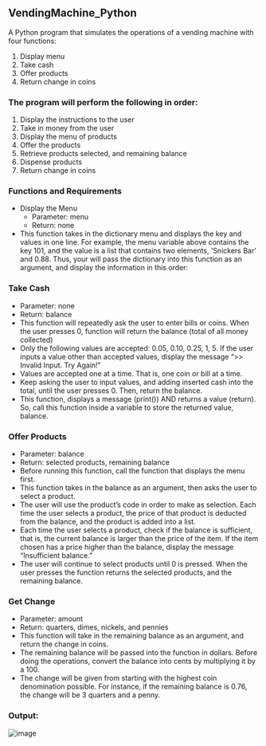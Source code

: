 ## VendingMachine_Python
A Python program that simulates the operations of a vending machine with four functions:
1. Display menu
2. Take cash
3. Offer products
4. Return change in coins

### The program will perform the following in order:
1) Display the instructions to the user
2) Take in money from the user
3) Display the menu of products
4) Offer the products
5) Retrieve products selected, and remaining balance
6) Dispense products
7) Return change in coins

### Functions and Requirements
- Display the Menu
  - Parameter: menu
  - Return: none
- This function takes in the dictionary menu and displays the key and values in one
line. For example, the menu variable above contains the key 101, and the value is
a list that contains two elements, ‘Snickers Bar’ and 0.88. Thus, your will pass the
dictionary into this function as an argument, and display the information in this
order:

### Take Cash
- Parameter: none
- Return: balance
- This function will repeatedly ask the user to enter bills or coins. When the user
presses 0, function will return the balance (total of all money collected)
- Only the following values are accepted: 0.05, 0.10, 0.25, 1, 5. If the user inputs a
value other than accepted values, display the message “>> Invalid Input. Try
Again!”
- Values are accepted one at a time. That is, one coin or bill at a time.
- Keep asking the user to input values, and adding inserted cash into the total, until
the user presses 0. Then, return the balance.
- This function, displays a message (print()) AND returns a value (return). So, call
this function inside a variable to store the returned value, balance.

### Offer Products
- Parameter: balance
- Return: selected products, remaining balance
- Before running this function, call the function that displays the menu first.
- This function takes in the balance as an argument, then asks the user to select a
product.
- The user will use the product’s code in order to make as selection. Each time the
user selects a product, the price of that product is deducted from the balance, and
the product is added into a list.
- Each time the user selects a product, check if the balance is sufficient, that is, the
current balance is larger than the price of the item. If the item chosen has a price
higher than the balance, display the message “Insufficient balance.”
- The user will continue to select products until 0 is pressed. When the user presses
the function returns the selected products, and the remaining balance.

### Get Change
- Parameter: amount
- Return: quarters, dimes, nickels, and pennies
- This function will take in the remaining balance as an argument, and return the
change in coins.
- The remaining balance will be passed into the function in dollars. Before doing
the operations, convert the balance into cents by multiplying it by a 100.
- The change will be given from starting with the highest coin denomination
possible. For instance, if the remaining balance is 0.76, the change will be 3
quarters and a penny.

### Output:
![image](https://user-images.githubusercontent.com/63597726/218984422-2727e607-ec3b-4fe5-b4b3-ed8c9cce07c3.png)

